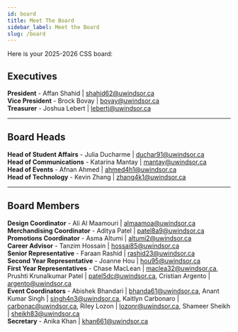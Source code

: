 ```yaml
---
id: board
title: Meet The Board
sidebar_label: Meet the Board
slug: /board
---
```


Here is your 2025-2026 CSS board:

## Executives

**President** - Affan Shahid | shahid62@uwindsor.ca  
**Vice President** - Brock Bovay | bovay@uwindsor.ca  
**Treasurer** - Joshua Lebert | lebertj@uwindsor.ca

---

## Board Heads

**Head of Student Affairs** - Julia Ducharme | duchar91@uwindsor.ca  
**Head of Communications** - Katarina Mantay | mantay@uwindsor.ca  
**Head of Events** - Afnan Ahmed | ahmed4h1@uwindsor.ca  
**Head of Technology** - Kevin Zhang | zhang4k1@uwindsor.ca

---

## Board Members

**Design Coordinator** - Ali Al Maamouri | almaamoa@uwindsor.ca  
**Merchandising Coordinator** - Aditya Patel | patel8a9@uwindsor.ca  
**Promotions Coordinator** - Asma Altumi | altumi2@uwindsor.ca  
**Career Advisor** - Tanzim Hossain | hossai85@uwindsor.ca  
**Senior Representative** - Faraan Rashid | rashid23@uwindsor.ca  
**Second Year Representative** - Joanne Hou | hou95@uwindsor.ca  
**First Year Representatives** - Chase MacLean | maclea32@uwindsor.ca, Prushti Krunalkumar Patel | patel5dc@uwindsor.ca, Cristian Argento | argento@uwindsor.ca  
**Event Coordinators** - Abishek Bhandari | bhanda61@uwindsor.ca, Anant Kumar Singh | singh4n3@uwindsor.ca, Kaitlyn Carbonaro | carbonac@uwindsor.ca, Riley Lozon | lozonr@uwindsor.ca, Shameer Sheikh | sheikh83@uwindsor.ca  
**Secretary** - Anika Khan | khan661@uwindsor.ca
